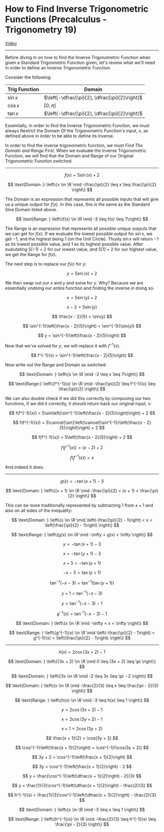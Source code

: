 # How to Find Inverse Trigonometric Functions (Precalculus - Trigonometry 19)

[Video](https://www.youtube.com/watch?v=Ru9Xbd01Jk8)

---

Before diving in on how to find the Inverse Trigonometric Function when given a
Standard Trigonmetric Function given, let's review what we'll need in order to
define an Inverse Trigonometric Function.

Consider the following:

| Trig Function | Domain                                         |
| ------------- | ---------------------------------------------- |
| $\sin x$      | $\left[-\dfrac{\pi}{2}, \dfrac{\pi}{2}\right]$ |
| $\cos x$      | $\left[0, \pi\right]$                          |
| $\tan x$      | $\left(-\dfrac{\pi}{2}, \dfrac{\pi}{2}\right)$ |

Essentially, in order to find the Inverse Trigonometric Function, we must always
Restrict the Domain Of the Trigonometric Function's input, $x$, as defined above
in order to be able to define its Inverse.

In order to find the inverse trigonometric function, we must _Find The Domain
and Range First_. When we evaluate the Inverse Trigonometric Function, we will
find that the Domain and Range of our Original Trigonometric Function switched.

---

$$ f(x) = 5\sin(x) + 2 $$

$$ \text{Domain :} \left\{x \in \R \mid -\frac{\pi}{2} \leq x \leq \frac{\pi}{2} \right\} $$

The Domain is an expression that represents all possible inputs that will give
us a unique output for $f(x)$. In this case, this is the same as the Standard
Sine Domain listed above.

$$ \text{Range: } \left\{f(x) \in \R \mid -3 \leq f(x) \leq 7\right\} $$

The Range is an expression that represents all possible _unique_ outputs that we
can get for $f(x)$. If we evaluate the lowest possible output for $\sin x$, we
get $-1$, and the highest being $1$ (on the Unit Circle). Thusly $\sin x$ will
return $-1$ as its lowest possible value, and $1$ as its highest possible value.
After evalutating $5(-1) + 2$ for our lowest value, and $5(1) + 2$ for our
highest value, we get the Range for $f(x)$.

The next step is to replace our $f(x)$ for $y$:

$$ y = 5\sin(x) + 2 $$

We then swap out our $x$ and $y$ and solve for $y$. Why? Because we are
essentially undoing our entire function and finding the inverse in doing so.

$$ x = 5\sin(y) + 2 $$

$$ x - 2 = 5\sin(y) $$

$$ \frac{x - 2}{5} = \sin(y) $$

$$ \sin^{-1}\left(\frac{x - 2}{5}\right) = \sin^{-1}(\sin(y)) $$

$$ y = \sin^{-1}\left(\frac{x - 2}{5}\right) $$

Now that we've solved for $y$, we will replace it with $f^{-1}(x)$.

$$ f^{-1}(x) = \sin^{-1}\left(\frac{x - 2}{5}\right) $$

Now write out the Range and Domain as switched:

$$ \text{Domain: } \left\{x \in \R \mid -3 \leq x \leq 7\right\} $$

$$ \text{Range:} \left\{f^{-1}(x) \in \R \mid -\frac{\pi}{2} \leq f^{-1}(x) \leq \frac{\pi}{2} \right\} $$

We can also double check if we did this correctly by composing our two
functions, if we did it correctly, it should return back our original input,
$x$:

$$ f(f^{-1}(x)) = 5\sin\left(\sin^{-1}\left(\frac{x - 2}{5}\right)\right) + 2 $$

$$ f(f^{-1}(x)) = 5\cancel{\sin}\left(\cancel{\sin^{-1}}\left(\frac{x - 2}{5}\right)\right) + 2 $$

$$ f(f^{-1}(x)) = 5\left(\frac{x - 2}{5}\right) + 2 $$

$$ f(f^{-1}(x)) = (x - 2) + 2 $$

$$ f(f^{-1}(x)) = x $$

And indeed it does.

---

$$ g(x) = -\tan(x + 1) - 3 $$

$$ \text{Domain: } \left\{(x + 1) \in \R \mid -\frac{\pi}{2} < (x + 1) < \frac{\pi}{2} \right\} $$

This can be more traditionally represented by subtracting $1$ from $x + 1$ and
also on all sides of the inequality:

$$ \text{Domain: } \left\{x \in \R \mid \left(-\frac{\pi}{2} - 1\right) < x < \left(\frac{\pi}{2} - 1\right) \right\} $$

$$ \text{Range: } \left\{g(x) \in \R \mid -\infty < g(x) < \infty \right\} $$

$$ y = -\tan(x + 1) - 3 $$

$$ x = -\tan(y + 1) - 3 $$

$$ x + 3= -\tan(y + 1) $$

$$ -x - 3 = \tan(y + 1) $$

$$ \tan^{-1}(-x - 3) = \tan^{-1}(\tan(y + 1)) $$

$$ y + 1 = \tan^{-1}(-x - 3) $$

$$ y = \tan^{-1}(-x - 3) - 1 $$

$$ g^{-1}(x) = \tan^{-1}(-x - 3) - 1 $$

$$ \text{Domain: } \left\{x \in \R \mid -\infty < x < \infty \right\} $$

$$ \text{Range: } \left\{g^{-1}(x) \in \R \mid \left(-\frac{\pi}{2} - 1\right) < g^{-1}(x) < \left(\frac{\pi}{2} - 1\right) \right\} $$

---

$$ h(x) = 2\cos(3x + 2) - 1 $$

$$ \text{Domain: } \left\{(3x + 2) \in \R \mid 0 \leq (3x + 2) \leq \pi \right\} $$

$$ \text{Domain: } \left\{3x \in \R \mid -2 \leq 3x \leq \pi - 2 \right\} $$

$$ \text{Domain: } \left\{x \in \R \mid -\frac{2}{3} \leq x \leq \frac{\pi - 2}{3} \right\} $$

$$ \text{Range: } \left\{h(x) \in \R \mid -3 \leq h(x) \leq 1 \right\} $$

$$ y = 2\cos(3x + 2) - 1 $$

$$ x = 2\cos(3y + 2) - 1 $$

$$ x + 1 = 2\cos(3y + 2) $$

$$ \frac{x + 1}{2} = \cos(3y + 2) $$

$$ \cos^{-1}\left(\frac{x + 1}{2}\right) = \cos^{-1}(\cos(3y + 2)) $$

$$ 3y + 2 = \cos^{-1}\left(\frac{x + 1}{2}\right) $$

$$ 3y = \cos^{-1}\left(\frac{x + 1}{2}\right) - 2 $$

$$ y = \frac{\cos^{-1}\left(\dfrac{x + 1}{2}\right) - 2}{3} $$

$$ y = \frac{1}{3}\cos^{-1}\left(\dfrac{x + 1}{2}\right) - \frac{2}{3} $$

$$ h^{-1}(x) = \frac{1}{3}\cos^{-1}\left(\dfrac{x + 1}{2}\right) - \frac{2}{3} $$

$$ \text{Domain: } \left\{x \in \R \mid -3 \leq x \leq 1 \right\} $$

$$ \text{Range: } \left\{h^{-1}(x) \in \R \mid -\frac{2}{3} \leq h^{-1}(x) \leq \frac{\pi - 2}{3} \right\} $$
